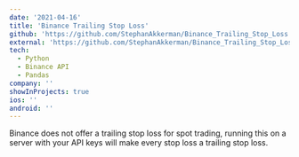 ```yaml
---
date: '2021-04-16'
title: 'Binance Trailing Stop Loss'
github: 'https://github.com/StephanAkkerman/Binance_Trailing_Stop_Loss'
external: 'https://github.com/StephanAkkerman/Binance_Trailing_Stop_Loss'
tech:
  - Python
  - Binance API
  - Pandas
company: ''
showInProjects: true
ios: ''
android: ''
---
```

Binance does not offer a trailing stop loss for spot trading, running this on a server with your API keys will make every stop loss a trailing stop loss.